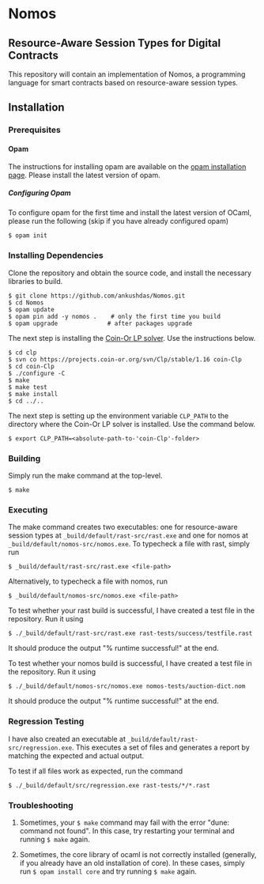 # Nomos
## Resource-Aware Session Types for Digital Contracts
This repository will contain an implementation of Nomos, a programming language for smart contracts based on resource-aware session types.

## Installation

### Prerequisites

#### Opam
The instructions for installing opam are available on the [opam installation page](https://opam.ocaml.org/doc/Install.html). Please install the latest version of opam.

##### Configuring Opam
To configure opam for the first time and install the latest version of OCaml, please run the following (skip if you have already configured opam)
```
$ opam init
```

### Installing Dependencies
Clone the repository and obtain the source code, and install the necessary libraries to build.
```
$ git clone https://github.com/ankushdas/Nomos.git
$ cd Nomos
$ opam update
$ opam pin add -y nomos .    # only the first time you build
$ opam upgrade              # after packages upgrade
```
The next step is installing the [Coin-Or LP solver](https://projects.coin-or.org/Clp). Use the instructions below.
```
$ cd clp
$ svn co https://projects.coin-or.org/svn/Clp/stable/1.16 coin-Clp
$ cd coin-Clp
$ ./configure -C
$ make
$ make test
$ make install
$ cd ../..
```
The next step is setting up the environment variable `CLP_PATH` to the directory where the Coin-Or LP solver is installed. Use the command below.
```
$ export CLP_PATH=<absolute-path-to-'coin-Clp'-folder>
```

### Building
Simply run the make command at the top-level.
```
$ make
```

### Executing
The make command creates two executables: one for resource-aware session types at `_build/default/rast-src/rast.exe` and one for nomos at `_build/default/nomos-src/nomos.exe`. To typecheck a file with rast, simply run
```
$ _build/default/rast-src/rast.exe <file-path>
```
Alternatively, to typecheck a file with nomos, run
```
$ _build/default/nomos-src/nomos.exe <file-path>
```

To test whether your rast build is successful, I have created a test file in the repository. Run it using
```
$ ./_build/default/rast-src/rast.exe rast-tests/success/testfile.rast
```
It should produce the output "% runtime successful!" at the end.

To test whether your nomos build is successful, I have created a test file in the repository. Run it using
```
$ ./_build/default/nomos-src/nomos.exe nomos-tests/auction-dict.nom
```
It should produce the output "% runtime successful!" at the end.

### Regression Testing
I have also created an executable at `_build/default/rast-src/regression.exe`. This executes a set of files and generates a report by matching the expected and actual output.

To test if all files work as expected, run the command
```
$ ./_build/default/src/regression.exe rast-tests/*/*.rast
```

### Troubleshooting
1. Sometimes, your `$ make` command may fail with the error "dune: command not found". In this case, try restarting your terminal and running `$ make` again.

2. Sometimes, the core library of ocaml is not correctly installed (generally, if you already have an old installation of core). In these cases, simply run `$ opam install core` and try running `$ make` again.
